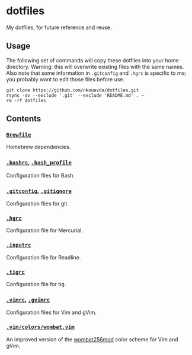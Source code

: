 <!-- Nikita Kouevda -->
<!-- 2014/04/27 -->

# dotfiles

My dotfiles, for future reference and reuse.

## Usage

The following set of commands will copy these dotfiles into your home directory.
Warning: this will overwrite existing files with the same names. Also note that
some information in `.gitconfig` and `.hgrc` is specific to me; you probably
want to edit those files before use.

    git clone https://github.com/nkouevda/dotfiles.git
    rsync -av --exclude '.git' --exclude 'README.md' . ~
    rm -rf dotfiles

## Contents

### [`Brewfile`](Brewfile)

Homebrew dependencies.

### [`.bashrc`](.bashrc), [`.bash_profile`](.bash_profile)

Configuration files for Bash.

### [`.gitconfig`](.gitconfig), [`.gitignore`](.gitignore)

Configuration files for git.

### [`.hgrc`](.hgrc)

Configuration file for Mercurial.

### [`.inputrc`](.inputrc)

Configuration file for Readline.

### [`.tigrc`](.tigrc)

Configuration file for tig.

### [`.vimrc`](.vimrc), [`.gvimrc`](.gvimrc)

Configuration files for Vim and gVim.

### [`.vim/colors/wombat.vim`](.vim/colors/wombat.vim)

An improved version of the
[wombat256mod](http://www.vim.org/scripts/script.php?script_id=2465) color
scheme for Vim and gVim.
